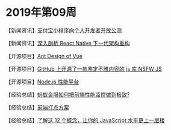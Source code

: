# 2019年第09周

【新闻资讯】[支付宝小程序向个人开发者开放公测](https://docs.alipay.com/mini/introduce/register)

【新闻资讯】[深入剖析 React Native 下一代架构重构 ](https://www.infoq.cn/article/EJYNuQ2s1XZ88lLa*2XT)

【开源项目】[Ant Design of Vue](https://vue.ant.design/)

【开源项目】[GitHub 上开源了一款鉴定不雅内容的 js 库 NSFW JS](https://www.infoq.cn/article/Ie-5phk7ZWJC2IY0Or1J)

【开源项目】[Node.js 性能平台](https://www.aliyun.com/product/nodejs)


【经验总结】[蚂蚁金服如何把前端性能监控做到极致?](https://www.infoq.cn/article/Dxa8aM44oz*Lukk5Ufhy)

【经验总结】[前端打点方案](https://segmentfault.com/a/1190000014479800)

【经验总结】[了解这 12 个概念，让你的 JavaScript 水平更上一层楼](https://www.infoq.cn/article/3L*kK19KH2Ey7GIVBGsN)
